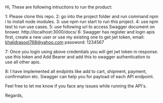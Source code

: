 Hi, These are following intructions to run the product: 

1: Please clone this repo. 
2: go into the project folder and run command npm i to install node modules.
3: use npm run start to run this project.
4: use npm test to run use cases.
5: use following url to access Swagger document on brower. http://localhost:3000/docs/
6: Swagger has register and login apis first, create a new user or use my existing one to get jwt token, 
   email: khalidrasool768@yahoo.com
   password: 1234567
   
7: Once you login using above credentials you will get jwt token in response. use this token and Add Bearer <JWT TOEKN> and add this to swagger authentication to use all other apis.
  
8: I have implemented all endpints like add to cart, shipment, payment, confirmation etc. Swagger can help you for payload of each API endpoint.
  
  
  Feel free to let me know if you face any issues while running the API's.
  
  Regards,
  
